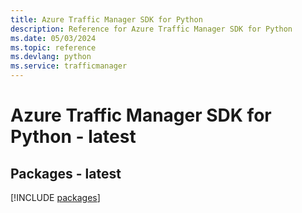 ```yaml
---
title: Azure Traffic Manager SDK for Python
description: Reference for Azure Traffic Manager SDK for Python
ms.date: 05/03/2024
ms.topic: reference
ms.devlang: python
ms.service: trafficmanager
---
```

# Azure Traffic Manager SDK for Python - latest
## Packages - latest
[!INCLUDE [packages](traffic-manager-index.md)]